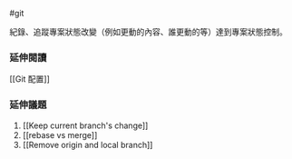 #git


紀錄、追蹤專案狀態改變（例如更動的內容、誰更動的等）達到專案狀態控制。


### 延伸閱讀

[[Git 配置]]


### 延伸議題

1. [[Keep current branch's change]]
2. [[rebase vs merge]]
3. [[Remove origin and local branch]]





